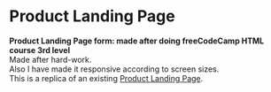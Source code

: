 # Product Landing Page
**Product Landing Page form: made after doing freeCodeCamp HTML course 3rd level** <br/>
Made after hard-work. <br/>
Also I have made it responsive according to screen sizes. <br/>
This is a replica of an existing [Product Landing Page](https://product-landing-page.freecodecamp.rocks/).
